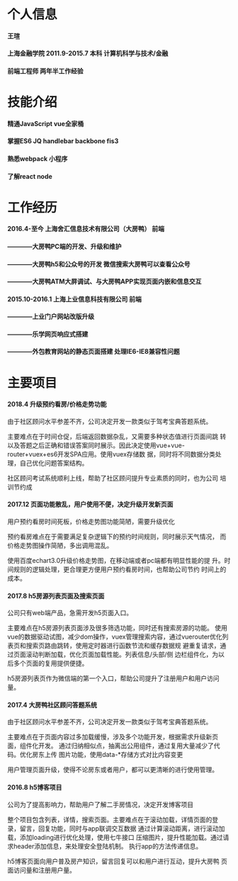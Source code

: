 # 个人信息
#### 王瑄
#### 上海金融学院 2011.9-2015.7 本科 计算机科学与技术/金融
#### 前端工程师 两年半工作经验
# 技能介绍 
#### 精通JavaScript vue全家桶
#### 掌握ES6 JQ handlebar backbone fis3
#### 熟悉webpack 小程序
#### 了解react node 
# 工作经历
#### 2016.4-至今 上海舍汇信息技术有限公司（大房鸭） 前端
#### ————大房鸭PC端的开发、升级和维护
#### ————大房鸭h5和公众号的开发 微信搜索大房鸭可以查看公众号
#### ————大房鸭ATM大屏调试、与大房鸭APP实现页面内嵌和信息交互
#### 2015.10-2016.1 上海上业信息科技有限公司 前端
#### ————上业门户网站改版升级
#### ————乐学网页响应式搭建
#### ————外包教育网站的静态页面搭建 处理IE6-IE8兼容性问题
# 主要项目
#### 2018.4 升级预约看房/价格走势功能
由于社区顾问水平参差不齐，公司决定开发一款类似于驾考宝典答题系统。

主要难点在于时间仓促，后端返回数据杂乱，又需要多种状态值进行页面间跳 转以及答题之后正确和错误答案同时展示。因此决定使用vue+vue-router+vuex+es6开发SPA应用。使用vuex存储数 据，同时将不同数据分类处理，自己优化问题答案结构。

社区顾问考试系统顺利上线，帮助了社区顾问提升专业素质的同时，也为公司 培训节约成
#### 2017.12 页面功能散乱，用户使用不便，决定升级开发新页面
用户预约看房时间死板，价格走势图功能简陋，需要升级优化 

预约看房难点在于需要满足复杂逻辑下的预约时间规则，同时展示天气情况， 而价格走势图操作简陋，多出调用混乱。

使用百度echart3.0升级价格走势图，在移动端或者pc端都有明显性能的提 升。时间规则的逻辑处理，更合理更方便用户预约看房时间，也帮助公司节约 时间上的成本。
#### 2017.8 h5房源列表页面及搜索页面
公司只有web端产品，急需开发h5页面入口。

主要难点在h5房源列表页面涉及很多筛选功能，同时还有搜索房源的功能。 使用vue的数据驱动试图，减少dom操作，vuex管理搜索内容，通过vuerouter优化列表页和搜索页路由跳转，使用定时器进行函数节流和缓存数据规 避重复请求，通过页面滚动判断加载，优化页面加载性能。列表信息/头部/侧 边栏组件化，为以后多个页面的复用提供便捷。

h5房源列表页作为微信端的第一个入口，帮助公司提升了注册用户和用户访问 量。
#### 2017.4 大房鸭社区顾问答题系统
由于社区顾问水平参差不齐，公司决定开发一款类似于驾考宝典答题系统。

主要难点在于页面内容过多加载缓慢，涉及多个功能开发，根据需求升级新页 面，组件化开发。 
通过归纳相似点，抽离出公用组件，通过复用大量减少了代码。优化房东上传 图片功能，使用data-*存储方式对比内容变更

用户管理页面升级，使得不论房东或者用户，都可以更清晰的进行使用管理。
#### 2016.8 h5博客项目
公司为了提高影响力，帮助用户了解二手房情况，决定开发博客项目

整个项目包含列表，详情，搜索页面。主要难点在于滚动加载，详情页面的登 录，留言，回复功能，同时与app联调交互数据 通过计算滚动距离，进行滚动加载，添加loading进行优化处理，使用七牛接口 压缩图片，提升性能加载。通过请求header添加信息，来处理安全登陆机制。 执行app的方法传递信息。

h5博客页面向用户普及房产知识，留言回复可以和用户进行互动，提升大房鸭 页面访问量和注册用户量。


